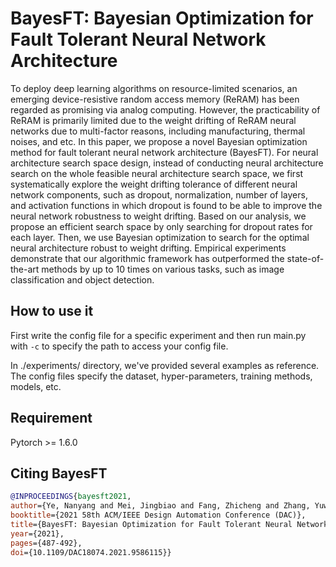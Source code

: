# BayesFT: Bayesian Optimization for Fault Tolerant Neural Network Architecture

To deploy deep learning algorithms on resource-limited scenarios, an emerging device-resistive random access memory (ReRAM) has been regarded as promising via analog computing. However, the practicability of ReRAM is primarily limited due to the weight drifting of ReRAM neural networks due to multi-factor reasons, including manufacturing, thermal noises, and etc. In this paper, we propose a novel Bayesian optimization method for fault tolerant neural network architecture (BayesFT). For neural architecture search space design, instead of conducting neural architecture search on the whole feasible neural architecture search space, we first systematically explore the weight drifting tolerance of different neural network components, such as dropout, normalization, number of layers, and activation functions in which dropout is found to be able to improve the neural network robustness to weight drifting. Based on our analysis, we propose an efficient search space by only searching for dropout rates for each layer. Then, we use Bayesian optimization to search for the optimal neural architecture robust to weight drifting. Empirical experiments demonstrate that our algorithmic framework has outperformed the state-of-the-art methods by up to 10 times on various tasks, such as image classification and object detection.


## How to use it

First write the config file for a specific experiment  and then run main.py with `-c` to specify the path to access your config file.

In ./experiments/ directory, we've provided several examples as reference. The config files specify the dataset, hyper-parameters, training methods, models, etc.

## Requirement 
Pytorch >= 1.6.0

## Citing BayesFT


```BibTeX
@INPROCEEDINGS{bayesft2021,  
author={Ye, Nanyang and Mei, Jingbiao and Fang, Zhicheng and Zhang, Yuwen and Zhang, Ziqing and Wu, Huaying and Liang, Xiaoyao},  
booktitle={2021 58th ACM/IEEE Design Automation Conference (DAC)},
title={BayesFT: Bayesian Optimization for Fault Tolerant Neural Network Architecture},
year={2021},
pages={487-492},
doi={10.1109/DAC18074.2021.9586115}}
```






